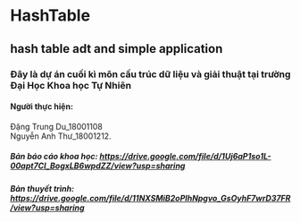 # HashTable
## hash table adt and simple application
### Đây là dự án cuối kì môn cấu trúc dữ liệu và giải thuật tại trường Đại Học Khoa học Tự Nhiên
#### Người thực hiện: 
Đặng Trung Du_18001108 <br />
Nguyễn Anh Thư_18001212.
##### Bản báo cáo khoa học: https://drive.google.com/file/d/1Uj6aP1so1L-00apt7Cl_BogxLB6wpdZZ/view?usp=sharing
##### Bản thuyết trình: https://drive.google.com/file/d/11NXSMiB2oPIhNpgvo_GsOyhF7wrD37FR/view?usp=sharing
